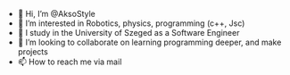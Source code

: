 - 👋 Hi, I’m @AksoStyle
- 👀 I’m interested in Robotics, physics, programming (c++, Jsc)
- 🌱 I study in the University of Szeged as a Software Engineer 
- 💞️ I’m looking to collaborate on learning programming deeper, and make projects
- 📫 How to reach me via mail

<!---
AksoStyle/AksoStyle is a ✨ special ✨ repository because its `README.md` (this file) appears on your GitHub profile.
You can click the Preview link to take a look at your changes.
--->
